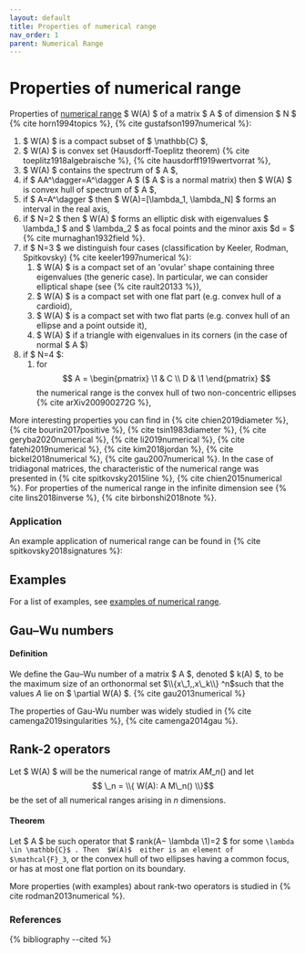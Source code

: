 ```yaml
---
layout: default
title: Properties of numerical range
nav_order: 1
parent: Numerical Range
---
```


# Properties of numerical range

Properties of [numerical range](/numerical-range/) $ W(A) $ of a matrix
$ A $ of dimension $ N $ {% cite horn1994topics %},
{% cite gustafson1997numerical %}:

1.  $ W(A) $ is a compact subset of $ \mathbb{C} $,
2.  $ W(A) $ is convex set (Hausdorff-Toeplitz theorem)
    {% cite toeplitz1918algebraische %}, {% cite hausdorff1919wertvorrat %},
3.  $ W(A) $ contains the spectrum of $ A $,
4.  if $ AA^\dagger=A^\dagger A $ ($ A $ is a normal matrix) then $ W(A) $ is
    convex hull of spectrum of $ A $,
5.  if $ A=A^\dagger $ then $ W(A)=\[\lambda_1, \lambda_N\] $ forms an
    interval in the real axis,
6.  if $ N=2 $ then $ W(A) $ forms an elliptic disk with eigenvalues
    $ \lambda_1 $ and $ \lambda_2 $ as focal points and the minor axis $d = $ {% cite murnaghan1932field %}.
7.  if $ N=3 $ we distinguish four cases (classification by Keeler,
    Rodman, Spitkovsky) {% cite keeler1997numerical %}:
    1.  $ W(A) $ is a compact set of an 'ovular' shape containing three
        eigenvalues (the generic case). In particular, we can consider
        elliptical shape (see {% cite rault20133 %}),
    2.  $ W(A) $ is a compact set with one flat part (e.g. convex hull of
        a cardioid),
    3.  $ W(A) $ is a compact set with two flat parts (e.g. convex hull of
        an ellipse and a point outside it),
    4.  $ W(A) $ if a triangle with eigenvalues in its corners (in the
        case of normal $ A $)
8.  if $ N=4 $:
    1.  for $$ A = \begin{pmatrix}
        \1 & C \\
        D & \1
        \end{pmatrix}
        $$
        the numerical range is the convex hull of two non-concentric ellipses {% cite arXiv200900272G %},

More interesting properties you can find in {% cite chien2019diameter %},
{% cite bourin2017positive %}, {% cite tsin1983diameter %},
{% cite geryba2020numerical %}, {% cite li2019numerical %},
{% cite fatehi2019numerical %}, {% cite kim2018jordan %},
{% cite bickel2018numerical %}, {% cite gau2007numerical %}. In the case of
tridiagonal matrices, the characteristic of the numerical range was
presented in {% cite spitkovsky2015line %}, {% cite chien2015numerical %}.
For properties of the numerical range in the infinite dimension see
{% cite lins2018inverse %}, {% cite birbonshi2018note %}.

### Application

An example application of numerical range can be found in
{% cite spitkovsky2018signatures %}:

## Examples

For a list of examples, see [examples of numerical
range](/numerical-range/examples).

## Gau–Wu numbers

#### Definition

We define the Gau–Wu number of a matrix $ A $, denoted $ k(A) $, to be the
maximum size of an orthonormal set $\\{x\_1,,x\_k\\}  ^n$such that the
values $A$ lie on $ \partial W(A) $. {% cite gau2013numerical %}

The properties of Gau-Wu number was widely studied in
{% cite camenga2019singularities %}, {% cite camenga2014gau %}.

## Rank-2 operators

Let $ W(A) $ will be the numerical range of matrix $A  M\_n()$ and let $$
\_n = \\{ W(A): A  M\_n() \\}$$ be the set of all numerical ranges
arising in $n$ dimensions.

#### Theorem

Let $ A $ be such operator that $ rank(A− \lambda \1)=2 $ for some `\lambda
\in \mathbb{C}$ . Then  $W(A)$  either is an element of  $\mathcal{F}_3`, or
the convex hull of two ellipses having a common focus, or has at most
one flat portion on its boundary.

More properties (with examples) about rank-two operators is studied in
{% cite rodman2013numerical %}.

### References
{% bibliography --cited %}
